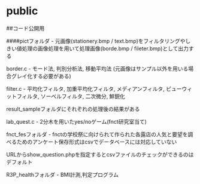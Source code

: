 # public

##コード公開用

  ####pictフォルダ - 元画像(stationery.bmp / text.bmp)をフィルタリングやしきい値処理の画像処理を用いて処理画像(borde.bmp / fileter.bmp)として出力する

  border.c - モード法, 判別分析法, 移動平均法 (元画像はサンプル以外を用いる場合グレイ化する必要がある)

  filter.c - 平均化フィルタ, 加重平均化フィルタ, メディアンフィルタ, ピューウィットフィルタ, ソーベルフィルタ, 二次微分, 鮮鋭化
	
  result_sampleフォルダにそれぞれの処理後の結果がある

  lab_quest.c - 2分木を用いたyes/noゲーム(fnct研究室当て)

  fnct_fesフォルダ - fnctの学校祭に向けられて作られた各露店の人気と要望を調べるためのアンケート保存形式はcsvでデータベースには対応していない
	
  URLからshow_question.phpを指定するとcsvファイルのチェックができるのはデフォルト

  R3P_healthフォルダ - BMI計測,判定プログラム